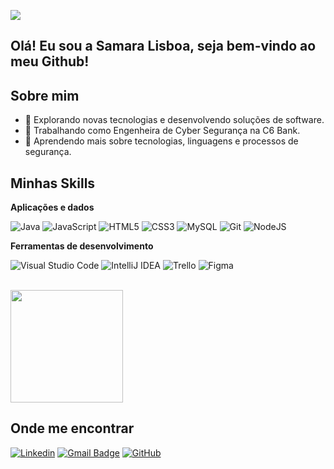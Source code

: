 ![](https://komarev.com/ghpvc/?username=pedrohpiress&color=006bed)

## Olá! Eu sou a Samara Lisboa, seja bem-vindo ao meu Github!


## Sobre mim

- 🤔 Explorando novas tecnologias e desenvolvendo soluções de software.
- 💼 Trabalhando como Engenheira de Cyber Segurança na C6 Bank.
- 🌱 Aprendendo mais sobre tecnologias, linguagens e processos de segurança.

## Minhas Skills

**Aplicações e dados**

![Java](https://img.shields.io/badge/java-%23ED8B00.svg?style=for-the-badge&logo=openjdk&logoColor=white)
![JavaScript](https://img.shields.io/badge/javascript-%23323330.svg?style=for-the-badge&logo=javascript&logoColor=%23F7DF1E)
![HTML5](https://img.shields.io/badge/html5-%23E34F26.svg?style=for-the-badge&logo=html5&logoColor=white)
![CSS3](https://img.shields.io/badge/css3-%231572B6.svg?style=for-the-badge&logo=css3&logoColor=white)
![MySQL](https://img.shields.io/badge/mysql-4479A1.svg?style=for-the-badge&logo=mysql&logoColor=white) 
![Git](https://img.shields.io/badge/git-%23F05033.svg?style=for-the-badge&logo=git&logoColor=white)
![NodeJS](https://img.shields.io/badge/node.js-6DA55F?style=for-the-badge&logo=node.js&logoColor=white)

**Ferramentas de desenvolvimento**

![Visual Studio Code](https://img.shields.io/badge/Visual%20Studio%20Code-0078d7.svg?style=for-the-badge&logo=visual-studio-code&logoColor=white)
![IntelliJ IDEA](https://img.shields.io/badge/IntelliJIDEA-000000.svg?style=for-the-badge&logo=intellij-idea&logoColor=white)
![Trello](https://img.shields.io/badge/Trello-%23026AA7.svg?style=for-the-badge&logo=Trello&logoColor=white)
![Figma](https://img.shields.io/badge/figma-%23F24E1E.svg?style=for-the-badge&logo=figma&logoColor=white)

<br/>

<a href="https://github.com/SamaraLisboa" title="Meu perfil!">
  <img height="180em" src="https://github-readme-stats.vercel.app/api?username=SamaraLisboa&theme=dracula&show_icons=true" />
</a>

## Onde me encontrar

[![Linkedin](https://img.shields.io/badge/-SamaraLisboa-blue?style=flat-square&logo=Linkedin&logoColor=white&link=https://www.linkedin.com/in/samara-lisboa-01a95a2b6/)](https://www.linkedin.com/in/samara-lisboa-01a95a2b6/)
[![Gmail Badge](https://img.shields.io/badge/Email-006bed?style=flat-square&logo=Gmail&logoColor=white&link=mailto:samara.bueno@sptech.school)](mailto:samara.bueno@sptech.school)
[![GitHub](https://img.shields.io/github/followers/SamaraLisboa?label=follow&style=social)](https://github.com/SamaraLisboa)
